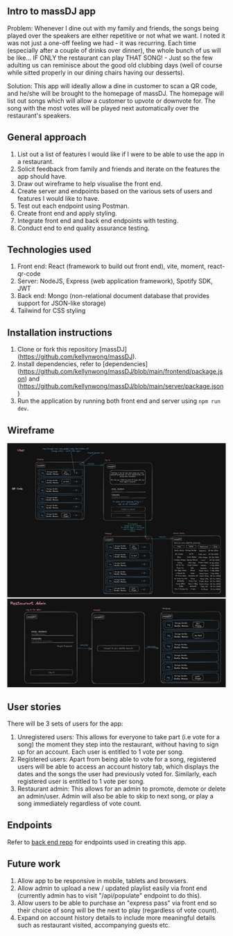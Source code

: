 ## Intro to massDJ app
Problem: Whenever I dine out with my family and friends, the songs being played over the speakers are either repetitive or not what we want. I noted it was not just a one-off feeling we had - it was recurring. Each time (especially after a couple of drinks over dinner), the whole bunch of us will be like... IF ONLY the restaurant can play THAT SONG! - Just so the few adulting us can reminisce about the good old clubbing days (well of course while sitted properly in our dining chairs having our desserts).

Solution: This app will ideally allow a dine in customer to scan a QR code, and he/she will be brought to the homepage of massDJ. The homepage will list out songs which will allow a customer to upvote or downvote for. The song with the most votes will be played next automatically over the restaurant's speakers. 

## General approach
1. List out a list of features I would like if I were to be able to use the app in a restaurant.
2. Solicit feedback from family and friends and iterate on the features the app should have.
3. Draw out wireframe to help visualise the front end.
4. Create server and endpoints based on the various sets of users and features I would like to have.
5. Test out each endpoint using Postman.
6. Create front end and apply styling.
7. Integrate front end and back end endpoints with testing.
8. Conduct end to end quality assurance testing.

## Technologies used
1. Front end: React (framework to build out front end), vite, moment, react-qr-code
2. Server: NodeJS, Express (web application framework), Spotify SDK, JWT
3. Back end: Mongo (non-relational document database that provides support for JSON-like storage)
4. Tailwind for CSS styling

## Installation instructions
1. Clone or fork this repository [massDJ] (https://github.com/kellynwong/massDJ).
2. Install dependencies, refer to [dependencies] (https://github.com/kellynwong/massDJ/blob/main/frontend/package.json) and (https://github.com/kellynwong/massDJ/blob/main/server/package.json) 
3. Run the application by running both front end and server using `npm run dev`.

## Wireframe
![Wireframe - User](https://github.com/kellynwong/massDJ/blob/main/frontend/src/assets/User.png)
![Wireframe - Admin](https://github.com/kellynwong/massDJ/blob/main/frontend/src/assets/Restaurant.png)

## User stories
There will be 3 sets of users for the app:
1. Unregistered users: This allows for everyone to take part (i.e vote for a song) the moment they step into the restaurant, without having to sign up for an account. Each user is entitled to 1 vote per song.
2. Registered users: Apart from being able to vote for a song, registered users will be able to access an account history tab, which displays the dates and the songs the user had previously voted for. Similarly, each registered user is entitled to 1 vote per song.
3. Restaurant admin: This allows for an admin to promote, demote or delete an admin/user. Admin will also be able to skip to next song, or play a song immediately regardless of vote count.

## Endpoints
Refer to [back end repo](https://github.com/kellynwong/massDJ/blob/main/server/server.js) for endpoints used in creating this app.

## Future work
1. Allow app to be responsive in mobile, tablets and browsers.
2. Allow admin to upload a new / updated playlist easily via front end (currently admin has to visit "/api/populate" endpoint to do this).
3. Allow users to be able to purchase an "express pass" via front end so their choice of song will be the next to play (regardless of vote count).
4. Expand on account history details to include more meaningful details such as restaurant visited, accompanying guests etc.
